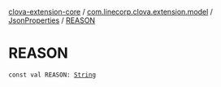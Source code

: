[clova-extension-core](../../index.md) / [com.linecorp.clova.extension.model](../index.md) / [JsonProperties](index.md) / [REASON](./-r-e-a-s-o-n.md)

# REASON

`const val REASON: `[`String`](https://kotlinlang.org/api/latest/jvm/stdlib/kotlin/-string/index.html)